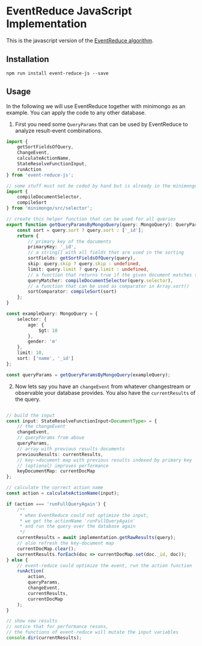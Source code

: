 # EventReduce JavaScript Implementation

This is the javascript version of the [EventReduce algorithm](https://github.com/pubkey/event-reduce).


## Installation

`npm run install event-reduce-js --save`

## Usage

In the following we will use EventReduce together with minimongo as an example. You can apply the code to any other database.

1. First you need some `QueryParams` that can be used by EventReduce to analyze result-event combinations.

```typescript
import {
    getSortFieldsOfQuery,
    ChangeEvent,
    calculateActionName,
    StateResolveFunctionInput,
    runAction
} from 'event-reduce-js';

// some stuff must not be coded by hand but is already in the minimongo library
import {
    compileDocumentSelector,
    compileSort
} from 'minimongo/src/selector';

// create this helper function that can be used for all queries
export function getQueryParamsByMongoQuery(query: MongoQuery): QueryParams<any> {
    const sort = query.sort ? query.sort : ['_id'];
    return {
        // primary key of the documents
        primaryKey: '_id',
        // a string[] with all fields that are used in the sorting
        sortFields: getSortFieldsOfQuery(query),
        skip: query.skip ? query.skip : undefined,
        limit: query.limit ? query.limit : undefined,
        // a function that returns true if the given document matches the query's selector
        queryMatcher: compileDocumentSelector(query.selector),
        // a function that can be used as comparator in Array.sort()
        sortComparator: compileSort(sort)
    };
}

const exampleQuery: MongoQuery = {
    selector: {
        age: {
            $gt: 18
        },
        gender: 'm'
    },
    limit: 10,
    sort: ['name', '_id']
};

const queryParams = getQueryParamsByMongoQuery(exampleQuery);

```


2. Now lets say you have an `changeEvent` from whatever changestream or observable your database provides. You also have the `currentResults` of the query.

```typescript

// build the input
const input: StateResolveFunctionInput<DocumentType> = {
    // the changeEvent
    changeEvent,
    // queryParams from above
    queryParams,
    // array with previous results documents
    previousResults: currentResults,
    // key->document map with previous results indexed by primary key
    // (optional) improves performance
    keyDocumentMap: currentDocMap
};

// calculate the correct action name
const action = calculateActionName(input);

if (action === 'runFullQueryAgain') {
    /**
     * when EventReduce could not optimize the input,
     * we get the actionName 'runFullQueryAgain'
     * and run the query over the database again
     */
    currentResults = await implementation.getRawResults(query);
    // also refresh the key-document map
    currentDocMap.clear();
    currentResults.forEach(doc => currentDocMap.set(doc._id, doc));
} else {
    // event-reduce could optimize the event, run the action function
    runAction(
        action,
        queryParams,
        changeEvent,
        currentResults,
        currentDocMap
    );
}

// show new results
// notice that for performance resons,
// the functions of event-reduce will mutate the input variables
console.dir(currentResults);
```
